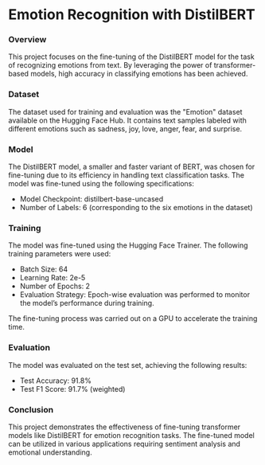 # Emotion Recognition with DistilBERT

### Overview

This project focuses on the fine-tuning of the DistilBERT model for the task of recognizing emotions from text. By leveraging the power of transformer-based models, high accuracy in classifying emotions has been achieved.

### Dataset

The dataset used for training and evaluation was the "Emotion" dataset available on the Hugging Face Hub. It contains text samples labeled with different emotions such as sadness, joy, love, anger, fear, and surprise.

### Model

The DistilBERT model, a smaller and faster variant of BERT, was chosen for fine-tuning due to its efficiency in handling text classification tasks. The model was fine-tuned using the following specifications:

- Model Checkpoint: distilbert-base-uncased
- Number of Labels: 6 (corresponding to the six emotions in the dataset)

### Training

The model was fine-tuned using the Hugging Face Trainer. The following training parameters were used:
- Batch Size: 64
- Learning Rate: 2e-5
- Number of Epochs: 2
- Evaluation Strategy: Epoch-wise evaluation was performed to monitor the model’s performance during training.

The fine-tuning process was carried out on a GPU to accelerate the training time.

### Evaluation

The model was evaluated on the test set, achieving the following results:
- Test Accuracy: 91.8%
- Test F1 Score: 91.7% (weighted)

### Conclusion

This project demonstrates the effectiveness of fine-tuning transformer models like DistilBERT for emotion recognition tasks. The fine-tuned model can be utilized in various applications requiring sentiment analysis and emotional understanding.
  

